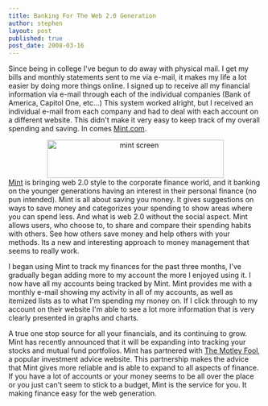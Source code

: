 ```yaml
---
title: Banking For The Web 2.0 Generation
author: stephen
layout: post
published: true
post_date: 2008-03-16
---
```

Since being in college I've begun to do away with physical mail.  I get my bills and monthly statements sent to me via e-mail, it makes my life a lot easier by doing more things online.  I signed up to receive all my financial information via e-mail through each of the individual companies (Bank of America, Capitol One, etc...)  This system worked alright, but I received an individual e-mail from each company and had to deal with each account on a different website.  This didn't make it very easy to keep track of my overall spending and saving.  In comes <a href="http://www.mint.com/">Mint.com</a>.<!--more-->
<div style="text-align: center"><a href="http://lh3.ggpht.com/Milansoc15/SC3B-5XOAkI/AAAAAAAAANs/NvkW0dt3x54/s1600-h/mint%20screen%5B4%5D.png"><img src="http://lh5.ggpht.com/Milansoc15/SC3B_ZXOAlI/AAAAAAAAAN0/fOP4wSo1qPY/mint%20screen_thumb%5B2%5D.png?imgmax=800" alt="mint screen" width="351" height="76" /></a></div>
<a href="http://www.mint.com/">Mint</a> is bringing web 2.0 style to the corporate finance world, and it banking on the younger generations having an interest in their personal finance (no pun intended).  Mint is all about saving you money.  It gives suggestions on ways to save money and categorizes your spending to show areas where you can spend less.  And what is web 2.0 without the social aspect.  Mint allows users, who choose to, to share and compare their spending habits with others.  See how others save money and help others with your methods.  Its a new and interesting approach to money management that seems to really work.

I began using Mint to track my finances for the past three months, I've gradually began adding more to my account the more I enjoyed using it.  I now have all my accounts being tracked by Mint.  Mint provides me with a monthly e-mail showing my activity in all of my accounts, as well as itemized lists as to what I'm spending my money on.  If I click through to my account on their website I'm able to see a lot more information that is very clearly presented in graphs and charts.

A true one stop source for all your financials, and its continuing to grow.  Mint has recently announced that it will be expanding into tracking your stocks and mutual fund portfolios. Mint has partnered with <a href="http://www.fool.com/">The Motley Fool</a>, a popular investment advice website. This partnership makes the advice that Mint gives more reliable and is able to expand to all aspects of finance.  If you have a lot of accounts or your money seems to be all over the place or you just can't seem to stick to a budget, Mint is the service for you.  It making finance easy for the web generation.